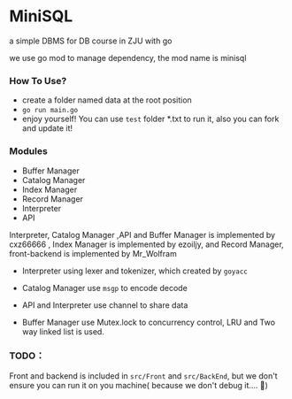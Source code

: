 # MiniSQL
a simple DBMS for DB course in ZJU with go



we use go mod to manage dependency,  the mod name is minisql





### How To Use?

- create a folder named data at the root position
- `go run main.go`
- enjoy yourself! You can use `test` folder *.txt to run it, also you can fork and update it!





### Modules

- Buffer Manager
- Catalog Manager
- Index Manager
- Record Manager
- Interpreter
- API



Interpreter, Catalog Manager ,API and Buffer Manager is implemented by cxz66666 , Index Manager is implemented by ezoiljy, and Record Manager, front-backend is implemented by Mr_Wolfram



- Interpreter  using lexer and tokenizer, which created by `goyacc`

- Catalog Manager use `msgp` to encode decode

- API and Interpreter  use channel to share data

- Buffer Manager use Mutex.lock to concurrency control, LRU and Two way linked list is used.

  





### TODO：

Front and backend is included in `src/Front` and `src/BackEnd`, but we don't ensure you can run it on you machine( because we don't debug it.... :bug:)
